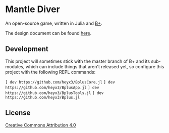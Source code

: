 # Mantle Diver

An open-source game, written in Julia and [B+](http://github.com/heyx3/B-plus).

The design document can be found [here](design_docs/main.md).

## Development

This project will sometimes stick with the master branch of B+ and its sub-modules, which can include things that aren't released yet, so configure this project with the following REPL commands:

`] dev https://github.com/heyx3/BplusCore.jl`
`] dev https://github.com/heyx3/BplusApp.jl`
`] dev https://github.com/heyx3/BplusTools.jl`
`] dev https://github.com/heyx3/Bplus.jl`

## License

[Creative Commons Attribution 4.0](LICENSE)
